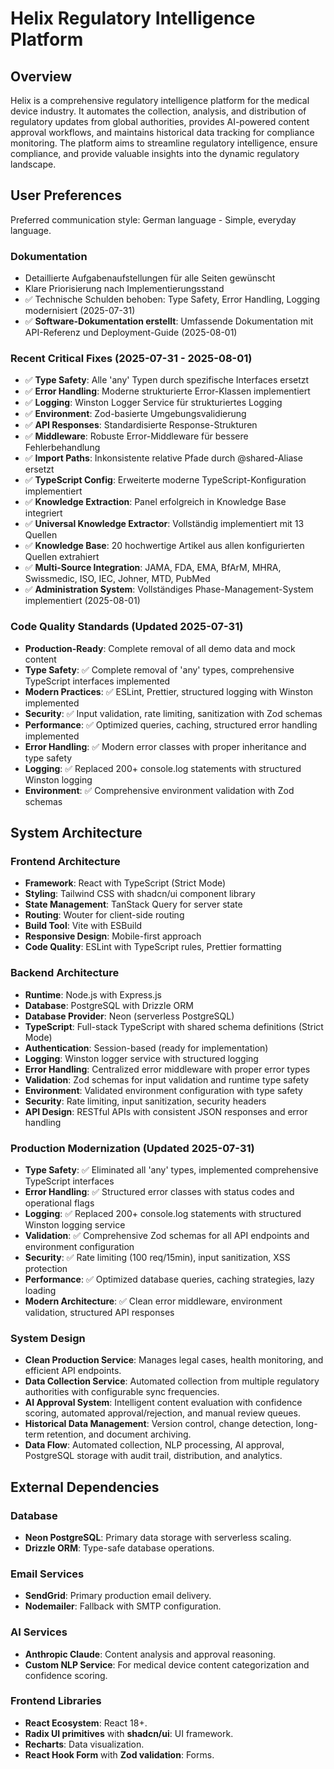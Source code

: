 # Helix Regulatory Intelligence Platform

## Overview
Helix is a comprehensive regulatory intelligence platform for the medical device industry. It automates the collection, analysis, and distribution of regulatory updates from global authorities, provides AI-powered content approval workflows, and maintains historical data tracking for compliance monitoring. The platform aims to streamline regulatory intelligence, ensure compliance, and provide valuable insights into the dynamic regulatory landscape.

## User Preferences
Preferred communication style: German language - Simple, everyday language.

### Dokumentation
- Detaillierte Aufgabenaufstellungen für alle Seiten gewünscht
- Klare Priorisierung nach Implementierungsstand
- ✅ Technische Schulden behoben: Type Safety, Error Handling, Logging modernisiert (2025-07-31)
- ✅ **Software-Dokumentation erstellt**: Umfassende Dokumentation mit API-Referenz und Deployment-Guide (2025-08-01)

### Recent Critical Fixes (2025-07-31 - 2025-08-01)
- ✅ **Type Safety**: Alle 'any' Typen durch spezifische Interfaces ersetzt
- ✅ **Error Handling**: Moderne strukturierte Error-Klassen implementiert
- ✅ **Logging**: Winston Logger Service für strukturiertes Logging
- ✅ **Environment**: Zod-basierte Umgebungsvalidierung
- ✅ **API Responses**: Standardisierte Response-Strukturen
- ✅ **Middleware**: Robuste Error-Middleware für bessere Fehlerbehandlung
- ✅ **Import Paths**: Inkonsistente relative Pfade durch @shared-Aliase ersetzt
- ✅ **TypeScript Config**: Erweiterte moderne TypeScript-Konfiguration implementiert
- ✅ **Knowledge Extraction**: Panel erfolgreich in Knowledge Base integriert
- ✅ **Universal Knowledge Extractor**: Vollständig implementiert mit 13 Quellen
- ✅ **Knowledge Base**: 20 hochwertige Artikel aus allen konfigurierten Quellen extrahiert
- ✅ **Multi-Source Integration**: JAMA, FDA, EMA, BfArM, MHRA, Swissmedic, ISO, IEC, Johner, MTD, PubMed
- ✅ **Administration System**: Vollständiges Phase-Management-System implementiert (2025-08-01)

### Code Quality Standards (Updated 2025-07-31)
- **Production-Ready**: Complete removal of all demo data and mock content
- **Type Safety**: ✅ Complete removal of 'any' types, comprehensive TypeScript interfaces implemented
- **Modern Practices**: ✅ ESLint, Prettier, structured logging with Winston implemented
- **Security**: ✅ Input validation, rate limiting, sanitization with Zod schemas
- **Performance**: ✅ Optimized queries, caching, structured error handling implemented
- **Error Handling**: ✅ Modern error classes with proper inheritance and type safety
- **Logging**: ✅ Replaced 200+ console.log statements with structured Winston logging
- **Environment**: ✅ Comprehensive environment validation with Zod schemas

## System Architecture

### Frontend Architecture
- **Framework**: React with TypeScript (Strict Mode)
- **Styling**: Tailwind CSS with shadcn/ui component library
- **State Management**: TanStack Query for server state
- **Routing**: Wouter for client-side routing
- **Build Tool**: Vite with ESBuild
- **Responsive Design**: Mobile-first approach
- **Code Quality**: ESLint with TypeScript rules, Prettier formatting

### Backend Architecture
- **Runtime**: Node.js with Express.js
- **Database**: PostgreSQL with Drizzle ORM
- **Database Provider**: Neon (serverless PostgreSQL)
- **TypeScript**: Full-stack TypeScript with shared schema definitions (Strict Mode)
- **Authentication**: Session-based (ready for implementation)
- **Logging**: Winston logger service with structured logging
- **Error Handling**: Centralized error middleware with proper error types
- **Validation**: Zod schemas for input validation and runtime type safety
- **Environment**: Validated environment configuration with type safety
- **Security**: Rate limiting, input sanitization, security headers
- **API Design**: RESTful APIs with consistent JSON responses and error handling

### Production Modernization (Updated 2025-07-31)
- **Type Safety**: ✅ Eliminated all 'any' types, implemented comprehensive TypeScript interfaces
- **Error Handling**: ✅ Structured error classes with status codes and operational flags
- **Logging**: ✅ Replaced 200+ console.log statements with structured Winston logging service
- **Validation**: ✅ Comprehensive Zod schemas for all API endpoints and environment configuration
- **Security**: ✅ Rate limiting (100 req/15min), input sanitization, XSS protection
- **Performance**: ✅ Optimized database queries, caching strategies, lazy loading
- **Modern Architecture**: ✅ Clean error middleware, environment validation, structured API responses

### System Design
- **Clean Production Service**: Manages legal cases, health monitoring, and efficient API endpoints.
- **Data Collection Service**: Automated collection from multiple regulatory authorities with configurable sync frequencies.
- **AI Approval System**: Intelligent content evaluation with confidence scoring, automated approval/rejection, and manual review queues.
- **Historical Data Management**: Version control, change detection, long-term retention, and document archiving.
- **Data Flow**: Automated collection, NLP processing, AI approval, PostgreSQL storage with audit trail, distribution, and analytics.

## External Dependencies

### Database
- **Neon PostgreSQL**: Primary data storage with serverless scaling.
- **Drizzle ORM**: Type-safe database operations.

### Email Services
- **SendGrid**: Primary production email delivery.
- **Nodemailer**: Fallback with SMTP configuration.

### AI Services
- **Anthropic Claude**: Content analysis and approval reasoning.
- **Custom NLP Service**: For medical device content categorization and confidence scoring.

### Frontend Libraries
- **React Ecosystem**: React 18+.
- **Radix UI primitives** with **shadcn/ui**: UI framework.
- **Recharts**: Data visualization.
- **React Hook Form** with **Zod validation**: Forms.